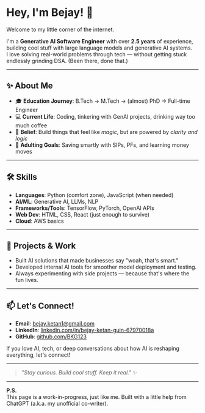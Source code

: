 # Hey, I'm Bejay! 👋

Welcome to my little corner of the internet.

I'm a **Generative AI Software Engineer** with over **2.5 years** of experience, building cool stuff with large language models and generative AI systems.  
I love solving real-world problems through tech — without getting stuck endlessly grinding DSA. (Been there, done that.)

---

## ✨ About Me

- 🎓 **Education Journey**: B.Tech → M.Tech → (almost) PhD → Full-time Engineer
- 💻 **Current Life**: Coding, tinkering with GenAI projects, drinking way too much coffee
- 🧠 **Belief**: Build things that feel like *magic*, but are powered by *clarity and logic*
- 💸 **Adulting Goals**: Saving smartly with SIPs, PFs, and learning money moves

---

## 🛠️ Skills

- **Languages**: Python (comfort zone), JavaScript (when needed)
- **AI/ML**: Generative AI, LLMs, NLP
- **Frameworks/Tools**: TensorFlow, PyTorch, OpenAI APIs
- **Web Dev**: HTML, CSS, React (just enough to survive)
- **Cloud**: AWS basics

---

## 🚀 Projects & Work

- Built AI solutions that made businesses say "woah, that's smart."
- Developed internal AI tools for smoother model deployment and testing.
- Always experimenting with side projects — because that's where the fun lives.

---

## 📫 Let's Connect!

- **Email**: [bejay.ketan1@gmail.com](mailto:bejay.ketan1@gmail.com)
- **LinkedIn**: [linkedin.com/in/bejay-ketan-guin-67970018a](https://www.linkedin.com/in/bejay-ketan-guin-67970018a)
- **GitHub**: [github.com/BKG123](https://github.com/BKG123)

If you love AI, tech, or deep conversations about how AI is reshaping everything, let's connect!

---

> _"Stay curious. Build cool stuff. Keep it real."_ ✨

---

**P.S.**  
This page is a work-in-progress, just like me. Built with a little help from ChatGPT (a.k.a. my unofficial co-writer).
